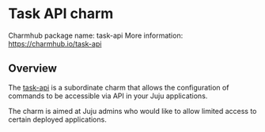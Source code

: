 # Task API charm

Charmhub package name: task-api
More information: <https://charmhub.io/task-api>

## Overview

The [task-api](https://charmhub.io/task-api) is a subordinate charm that allows the configuration of commands to be accessible via API in your Juju applications.

The charm is aimed at Juju admins who would like to allow limited access to certain deployed applications.
